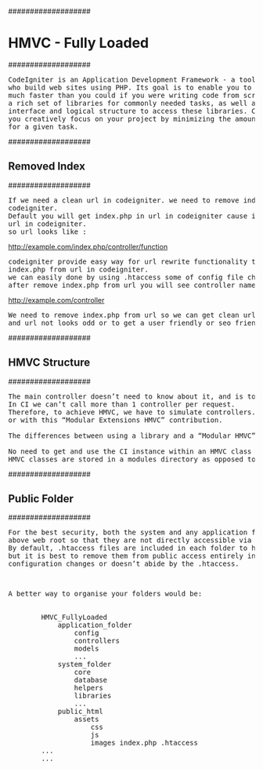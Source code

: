 ###################
<h1> HMVC - Fully Loaded </h1>
###################

<pre>CodeIgniter is an Application Development Framework - a toolkit - for people
who build web sites using PHP. Its goal is to enable you to develop projects
much faster than you could if you were writing code from scratch, by providing
a rich set of libraries for commonly needed tasks, as well as a simple
interface and logical structure to access these libraries. CodeIgniter lets
you creatively focus on your project by minimizing the amount of code needed
for a given task. </pre>

###################
<h2> Removed Index </h2>
###################

<pre>If we need a clean url in codeigniter. we need to remove index.php from url in
codeigniter.
Default you will get index.php in url in codeigniter cause index.php file included with
url in codeigniter.
so url looks like :</pre>

http://example.com/index.php/controller/function

<pre>codeigniter provide easy way for url rewrite functionality to get clean url or remove
index.php from url in codeigniter.
we can easily done by using .htaccess some of config file changes.
after remove index.php from url you will see controller name in url like</pre>
http://example.com/controller
<pre>We need to remove index.php from url so we can get clean url for our codeigniter site
and url not looks odd or to get a user friendly or seo friendly url.</pre>

###################
<h2> HMVC Structure </h2>
###################

<pre>The main controller doesn’t need to know about it, and is totally isolated from it.
In CI we can’t call more than 1 controller per request.
Therefore, to achieve HMVC, we have to simulate controllers. It can be done with libraries,
or with this “Modular Extensions HMVC” contribution.

The differences between using a library and a “Modular HMVC” HMVC class is:

No need to get and use the CI instance within an HMVC class
HMVC classes are stored in a modules directory as opposed to the libraries directory.</pre>


###################
<h2> Public Folder </h2>
###################

<pre>For the best security, both the system and any application folders should be placed
above web root so that they are not directly accessible via a browser.
By default, .htaccess files are included in each folder to help prevent direct access,
but it is best to remove them from public access entirely in case the web server
configuration changes or doesn’t abide by the .htaccess.</pre>

<br>

<pre>A better way to organise your folders would be:


        HMVC_FullyLoaded
            application_folder
                config
                controllers
                models
                ...
            system_folder
                core
                database
                helpers
                libraries
                ...
            public_html
                assets
                    css
                    js
                    images index.php .htaccess
        ...
        ...</pre>
